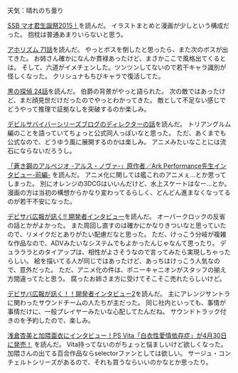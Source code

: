 天気：晴れのち曇り

[SSB マオ君生誕祭2015！](http://comic-polaris.jp/data/superseisyun/0038sp/_SWF_Window.html)を読んだ。
イラストまとめと漫画が少しという構成だった。
抱枕は普通あまりいらないと思う。

[アホリズム 71話](http://www.ganganonline.com/viewer/pc/comic/aphorism/071/_SWF_Window.html)を読んだ。
やっとボスを倒したと思ったら、また次のボスが出てきた。
お姉さん確かになんか貫禄あったけど、まさかここで風格出てくるとは。
そして、六道がイメチェンした。ツンツンしてないので若干キャラ識別が怪しくなった。
クリシュナもちびキャラで復活してた。

[黒の探偵 24話](http://www.ganganonline.com/viewer/pc/comic/tantei/024/_SWF_Window.html)を読んだ。
伯爵の背景がやっと語られた。
次の敵ではあったけど、まだ顔見世だけだったのでやっとわかってきた。
敵として不足ない感じでどうやって推理で証拠なしを突破するのか楽しみ。

[デビルサバイバーシリーズブログのディレクターの話](http://dsexp.atlusnet.jp/2015/01/950/)を読んだ。
トリアングルム編のことを語っていてちょっと公式同人っぽいなと思った。
ただ、あくまでも公式なので、どうゆう風に展開するのかは楽しみ。
アニメみたいなことには流石にならないだろうし。

[「蒼き鋼のアルペジオ -アルス・ノヴァ-」原作者／Ark Performance先生インタビュー-前編-](http://animeanime.jp/article/2015/01/28/21756.html)
を読んだ。
アニメ化に関しては艦これのアニメぇ...とか思ってしまった。
別にオレンジの3DCGはいいんだけど、水上スケートはなー...とか。
漫画の方は当初の構想からかなり変わってるらしく、どんどん進まなくなってるのが若干不安になった。

[デビサバ広報が訊く!! 開発者インタビュー](http://dsexp.atlusnet.jp/2015/01/963/)を読んだ。
オーバークロックの反省の話とかがよかった。
また周回し直すのは確かにかなりきついなと思っていたので、リメイクだとありがたい配慮だなと思った。
ただ、けっこう分岐が複雑な作品なので、ADVみたいなシステムでもよかったんじゃなんて思ったり。
デュラララとのタイアップは、相性がよさそうなので言ってみたら実現しちゃったらしい。
絵を描いてる人が同じではあったけど、あっちはけっこう人気なので、意外だった。
ただ、アニメ化の件は、ポニーキャニオンがスタッフの揃え方間違ってたと思う。
腐ったお姉さま方に受けてそこそこ売れたらしいけど。

[デビサバ広報が訊く！！開発者インタビュー2](http://dsexp.atlusnet.jp/2015/01/978/)を読んだ。
主にアレンジサントラに関わったサウンドチームの人たちが主だった。
同じ社内といっても、事情が事情だけに、一般プレイヤーみたいな心配してたんだね。
サウンドトラック付きのを予約したので、楽しみ。

[浅倉杏美と加隈亜衣にインタビュー！PS Vita「白衣性愛情依存症」が4月30日に発売！](http://www.koepota.jp/news/2015/01/29/0702.html)
を読んだ。
Vita持ってないのがちょっと悩ましいけど欲しくなった。
加隈さんの出てる百合作品ならselectorファンとしては欲しい。
サージュ・コンチェルトシリーズがあるので、それも買うならいいのかなとか思ったり。
